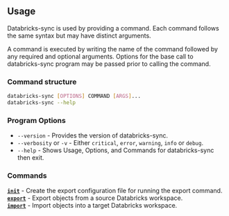 ## Usage

Databricks-sync is used by providing a command. Each command follows the same syntax but may have distinct arguments.

A command is executed by writing the name of the command followed by any required and optional arguments. Options for the base call to databricks-sync program may be passed prior to calling the command.

### Command structure

```bash
databricks-sync [OPTIONS] COMMAND [ARGS]...
databricks-sync --help
```

### Program Options

* `--version` - Provides the version of databricks-sync.
* `--verbosity` or `-v` - Either `critical`, `error`, `warning`, `info` or `debug`.
* `--help` - Shows Usage, Options, and Commands for databricks-sync then exit.

### Commands
**[`init`](https://github.com/databrickslabs/databricks-sync/tree/master/docs/cmds/init.md)** - Create the export configuration file for running the export command.  
**[`export`](https://github.com/databrickslabs/databricks-sync/tree/master/docs/cmds/export.md)** - Export objects from a source Databricks workspace.  
**[`import`](https://github.com/databrickslabs/databricks-sync/tree/master/docs/cmds/import.md)** - Import objects into a target Databricks workspace.  

